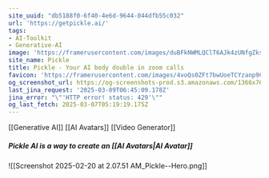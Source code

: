 ```yaml
---
site_uuid: "db5188f0-6f40-4e6d-9644-044dfb55c032"
url: 'https://getpickle.ai/'
tags:
- AI-Toolkit
- Generative-AI
image: 'https://framerusercontent.com/images/duBFkNWMLQClT6AJk4zUNfgZks.png'
site_name: Pickle
title: Pickle - Your AI body double in zoom calls
favicon: 'https://framerusercontent.com/images/4voQs0ZFt7bwUoeTCYzanp9Cg.png'
og_screenshot_url: https://og-screenshots-prod.s3.amazonaws.com/1366x768/80/false/bbc999004e5da68ed7422e309b35766812f0fdfccfe3b4a5831053b791327122.jpeg
last_jina_request: '2025-03-09T06:45:09.178Z'
jina_error: "\"'HTTP error! status: 429'\""
og_last_fetch: 2025-03-07T05:19:19.175Z
---
```

[[Generative AI]]
[[AI Avatars]]
[[Video Generator]]

##### Pickle AI is a way to create an [[AI Avatars|AI Avatar]]
![[Screenshot 2025-02-20 at 2.07.51 AM_Pickle--Hero.png]]
